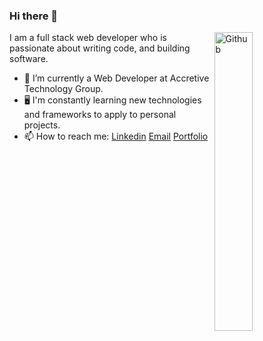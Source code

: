 ### Hi there 👋

<img width="35%" align="right" alt="Github" src="https://user-images.githubusercontent.com/48678280/88862734-4903af80-d201-11ea-968b-9c939d88a37c.gif" />

I am a full stack web developer who is passionate about writing code, and building software.

- 🔭 I’m currently a Web Developer at Accretive Technology Group.
- 🖥️ I'm constantly learning new technologies and frameworks to apply to personal projects.
- 📫 How to reach me: [Linkedin](https://www.linkedin.com/in/devin-bidwell/) [Email](mailto:dbidwell94@biddydev.com) [Portfolio](https://biddydev.com)
